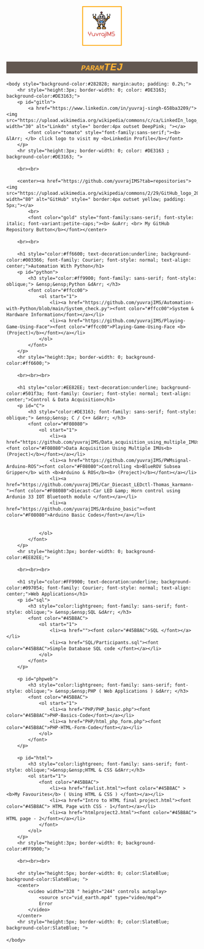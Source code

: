 <html lang="en">
	<head>
		<meta charset="utf-8">
		<meta name="viewport" content="width=device-width, initial-scale=1">
		<title>yuvrajIMS</title>
		<center>
			<img src="imgs/yuvimslogo.png" alt="yuvlogo" class="marginauto" style=" width:100px;height:100px; border:2px solid orange;" >
		</center>
		<h1 style="color:#feb236; background-color:#625750; font-family: Courier; font-style: oblique; font-variant: small-caps; text-align: center;">paramTEJ</h1>
	</head>
	
	
	<body style="background-color:#282828; margin:auto; padding: 0.2%;">		
		<hr style="height:3px; border-width: 0; color: #DE3163; background-color:#DE3163;">
		<p id="gitln">
			<a href="https://www.linkedin.com/in/yuvraj-singh-658ba3209/"><img src="https://upload.wikimedia.org/wikipedia/commons/c/ca/LinkedIn_logo_initials.png" width="30" alt="Linkdn" style=" border:4px outset DeepPink; "></a>
			<font color="tomato" style="font-family:sans-serif;"><b> &lArr; </b> click logo to visit my <b>Linkedin Profile</b></font>
		</p>
		<hr style="height:3px; border-width: 0; color: #DE3163 ; background-color:#DE3163; ">
		
		<br><br>
		
		<center><a href="https://github.com/yuvrajIMS?tab=repositories"><img src="https://upload.wikimedia.org/wikipedia/commons/2/29/GitHub_logo_2013.svg" width="80" alt="GitHub" style=" border:4px outset yellow; padding: 5px;"></a>
			<br>
			<font color="gold" style="font-family:sans-serif; font-style: italic; font-variant:petite-caps;"><b> &uArr; <br> My GitHub Repository Button</b></font></center>
		
		<br><br>
		
		<h1 style="color:#ff6600; text-decoration:underline; background-color:#003366; font-family: Courier; font-style: normal; text-align: center;">Automation With Python</h1>
		<p id="python">
			<h3 style="color:#ff9900; font-family: sans-serif; font-style: oblique;"> &ensp;&ensp;Python &dArr; </h3>
			<font color="#ffcc00">
				<ol start="1">
					<li><a href="https://github.com/yuvrajIMS/Automation-with-Python/blob/main/System_check.py"><font color="#ffcc00">System & Hardware Information</font></a></li>
					<li><a href="https://github.com/yuvrajIMS/Playing-Game-Using-Face"><font color="#ffcc00">Playing-Game-Using-Face <b>(Project)</b></font></a></li>
				</ol>
			</font>
		</p>
		<hr style="height:3px; border-width: 0; background-color:#ff6600;">
		
		<br><br><br>
		
		<h1 style="color:#EE82EE; text-decoration:underline; background-color:#501f3a; font-family: Courier; font-style: normal; text-align: center;">Control & Data Acquisition</h1>
		<p id="C">
			<h3 style="color:#DE3163; font-family: sans-serif; font-style: oblique;"> &ensp;&ensp; C / C++ &dArr; </h3>
			<font color="#F08080">
				<ol start="1">
					<li><a href="https://github.com/yuvrajIMS/Data_acquisition_using_multiple_IMUs"><font color="#F08080">Data Acquisition Using Multiple IMUs<b> (Project)</b></font></a></li>
					<li><a href="https://github.com/yuvrajIMS/PWMsignal-Arduino-ROS"><font color="#F08080">Controlling <b>BlueROV Subsea Gripper</b> with <b>Arduino & ROS</b><b> (Project)</b></font></a></li>
					<li><a href="https://github.com/yuvrajIMS/Car_Diecast_LEDctl-Thomas_karmann-"><font color="#F08080">Diecast-Car LED &amp; Horn control using Ardunio 33 IOT Bluetooth module </font></a></li>
					<li><a href="https://github.com/yuvrajIMS/Arduino_basic"><font color="#F08080">Arduino Basic Codes</font></a></li>
					
				
				</ol>
			</font>
		</p>
		<hr style="height:3px; border-width: 0; background-color:#EE82EE;">
		
		<br><br><br>
		
		<h1 style="color:#FF9900; text-decoration:underline; background-color:#097054; font-family: Courier; font-style: normal; text-align: center;">Web Applications</h1>
		<p id="sql">
			<h3 style="color:lightgreen; font-family: sans-serif; font-style: oblique;"> &ensp;&ensp;SQL &dArr; </h3>
			<font color="#45B8AC">
				<ol start="1">
					<li><a href=""><font color="#45B8AC">SQL </font></a></li>
					<li><a href="SQL/Participants.sql"><font color="#45B8AC">Simple Database SQL code </font></a></li>
				</ol>
			</font>
		</p>

		<p id="phpweb">
			<h3 style="color:lightgreen; font-family: sans-serif; font-style: oblique;"> &ensp;&ensp;PHP ( Web Applications ) &dArr; </h3>
			<font color="#45B8AC">
				<ol start="1">
					<li><a href="PHP/PHP_basic.php"><font color="#45B8AC">PHP-Basics-Code</font></a></li>
					<li><a href="PHP/html_php_form.php"><font color="#45B8AC">PHP-HTML-Form-Code</font></a></li>
				</ol>
			</font>
		</p>
		
		<p id="html">
			<h3 style="color:lightgreen; font-family: sans-serif; font-style: oblique;">&ensp;&ensp;HTML & CSS &dArr;</h3>
			<ol start="1">
				<font color="#45B8AC">
					<li><a href="favlist.html"><font color="#45B8AC" > <b>My Favourites</b> ( Using HTML & CSS ) </font></a></li>
					<li><a href="Intro to HTML final project.html"><font color="#45B8AC"> HTML Page with CSS - 1</font></a></li>
					<li><a href="htmlproject2.html"><font color="#45B8AC"> HTML page - 2</font></a></li>
				</font>
			</ol>
		</p>
		<hr style="height:3px; border-width: 0; background-color:#FF9900;">
		
		<br><br><br>
		
		<hr style="height:5px; border-width: 0; color:SlateBlue; background-color:SlateBlue; ">
		<center>
			<video width="328 " height="244" controls autoplay>
				<source src="vid_earth.mp4" type="video/mp4">
				Error
			</video>
		</center>
		<hr style="height:5px; border-width: 0; color:SlateBlue; background-color:SlateBlue; ">
		
	</body>
</html>

